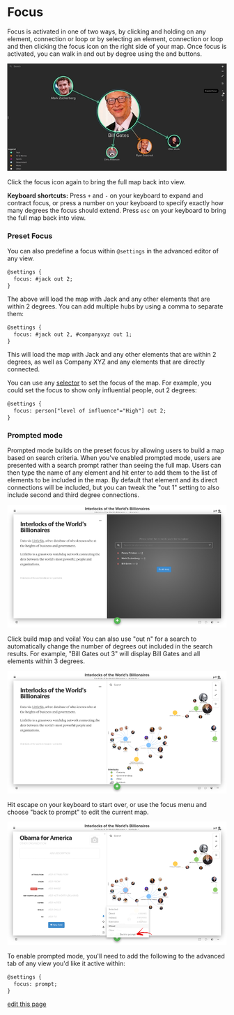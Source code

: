 # Focus

Focus is activated in one of two ways, by clicking and holding on any element, connection or loop or by selecting an element, connection or loop and then clicking the focus icon <i class="fa fa-crosshairs">  </i> on the right side of your map. Once focus is activated, you can walk in and out by degree using the
<i class="fa fa-angle-up">  </i> and <i class="fa fa-angle-down">  </i> buttons.

![focus animation](../images/focus-expand-contract.gif)

Click the focus icon again to bring the full map back into view.

<p class="alert alert-info">
<b>Keyboard shortcuts:</b> Press <code>+</code> and <code>-</code> on your keyboard to expand and contract focus, or press a number on your keyboard to specify exactly how many degrees the focus should extend. Press <code>esc</code> on your keyboard to bring the full map back into view.
</p>

### Preset Focus

You can also predefine a focus within `@settings` in the advanced editor of any view.

```
@settings {
  focus: #jack out 2;
}
```

The above will load the map with Jack and any other elements that are within 2 degrees. You can add multiple hubs by using a comma to separate them:

```
@settings {
  focus: #jack out 2, #companyxyz out 1;
}
```

This will load the map with Jack and any other elements that are within 2 degrees, as well as Company XYZ and any elements that are directly connected.

You can use any [selector](/guides/selector-reference.md) to set the focus of the map. For example, you could set the focus to show only influential people, out 2 degrees:

```
@settings {
  focus: person["level of influence"="High"] out 2;
}
```

### Prompted mode

Prompted mode builds on the preset focus by allowing users to build a map based on search criteria. When you've enabled prompted mode, users are presented with a search prompt rather than seeing the full map. Users can then type the name of any element and hit enter to add them to the list of elements to be included in the map. By default that element and its direct connections will be included, but you can tweak the "out 1" setting to also include second and third degree connections.

![prompted mode](/images/prompted-mode.png)

Click build map and voila! You can also use "out n" for a search to automatically change the number of degrees out included in the search results. For example, "Bill Gates out 3" will display Bill Gates and all elements within 3 degrees.

![the map](/images/prompted-results.png)

Hit escape on your keyboard to start over, or use the focus menu and choose "back to prompt" to edit the current map.

![focus prompt](/images/focus-prompt.png)

To enable prompted mode, you'll need to add the following to the advanced tab of any view you'd like it active within:

```
@settings {
  focus: prompt;
}
```

<span class="edit-link"><a href="https://github.com/kumu/docs/blob/master/guides/focus.md" target="_blank"><i class="fa fa-github"></i> edit this page</a></span>
